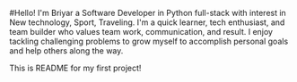 

#Hello! I'm Briyar a Software Developer in Python full-stack with interest in New technology, Sport, Traveling. I'm a quick learner, tech enthusiast, and team builder who values team work, communication, and result. I enjoy tackling challenging problems to grow myself to accomplish personal goals and help others along the way.

This is README for my first project!
